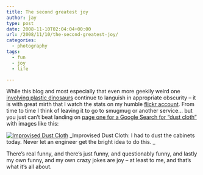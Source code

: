```yaml
---
title: The second greatest joy
author: jay
type: post
date: 2008-11-10T02:04:04+00:00
url: /2008/11/10/the-second-greatest-joy/
categories:
  - photography
tags:
  - fun
  - joy
  - life

---
```

While this blog and most especially that even more geekily weird one [involving plastic dinosaurs][1] continue to languish in appropriate obscurity &#8211; it is with great mirth that I watch the stats on my humble [flickr account][2]. From time to time I think of leaving it to go to smugmug or another service… but you just can’t beat landing on [page one for a Google Search for “dust cloth”][3] with images like this:

[![Improvised Dust Cloth][4]][5] \_Improvised Dust Cloth: I had to dust the cabinets today. Never let an engineer get the bright idea to do this. \_

There’s real funny, and there’s just funny, and questionably funny, and lastly my own funny, and my own crazy jokes are joy &#8211; at least to me, and that’s what it’s all about.

 [1]: http://comic.conversationswithplasticdinosaurs.com/
 [2]: http://www.flickr.com/photos/rambleon
 [3]: http://images.google.com/images?q=dust+cloth
 [4]: http://farm1.static.flickr.com/162/409150660_3c5975615a.jpg
 [5]: http://www.flickr.com/photos/rambleon/409150660/ (Improvised Dust Cloth by rambleon, on Flickr)
